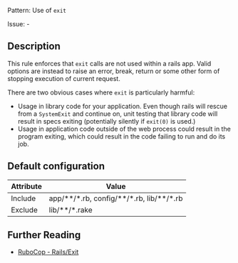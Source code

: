 Pattern: Use of `exit`

Issue: -

## Description

This rule enforces that `exit` calls are not used within a rails app.
Valid options are instead to raise an error, break, return or some
other form of stopping execution of current request.

There are two obvious cases where `exit` is particularly harmful:

- Usage in library code for your application. Even though rails will
rescue from a `SystemExit` and continue on, unit testing that library
code will result in specs exiting (potentially silently if `exit(0)`
is used.)
- Usage in application code outside of the web process could result in
the program exiting, which could result in the code failing to run and
do its job.

## Default configuration

Attribute | Value
--- | ---
Include | app/\*\*/\*.rb, config/\*\*/\*.rb, lib/\*\*/\*.rb
Exclude | lib/\*\*/\*.rake

## Further Reading

* [RuboCop - Rails/Exit](https://rubocop.readthedocs.io/en/latest/cops_rails/#railsexit)

